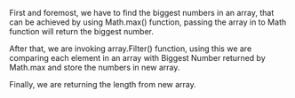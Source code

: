 First and foremost, we have to find the biggest numbers in an array, that can be achieved by using Math.max() function, passing the array in to Math function will return the biggest number.

After that, we are invoking array.Filter() function, using this we are comparing each element in an array with Biggest Number returned by Math.max and store the numbers in new array.

Finally, we are returning the length from new array.